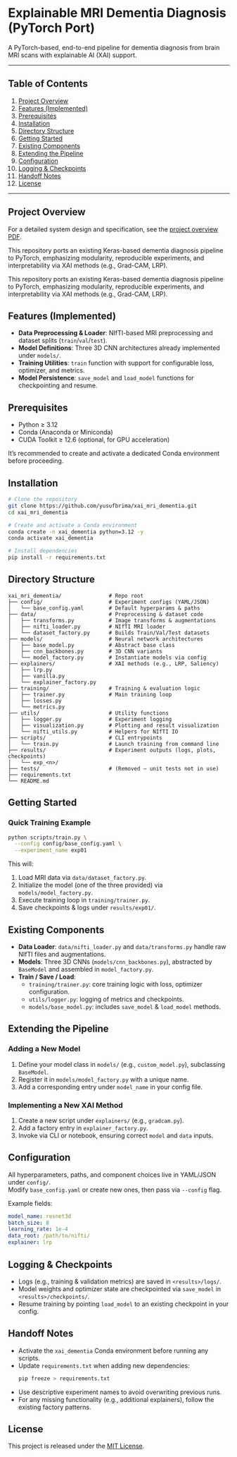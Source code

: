 # Explainable MRI Dementia Diagnosis (PyTorch Port)

A PyTorch-based, end-to-end pipeline for dementia diagnosis from brain MRI scans with explainable AI (XAI) support.

---

## Table of Contents

1. [Project Overview](#project-overview)
2. [Features (Implemented)](#features-implemented)
3. [Prerequisites](#prerequisites)
4. [Installation](#installation)
5. [Directory Structure](#directory-structure)
6. [Getting Started](#getting-started)
7. [Existing Components](#existing-components)
8. [Extending the Pipeline](#extending-the-pipeline)
9. [Configuration](#configuration)
10. [Logging & Checkpoints](#logging--checkpoints)
11. [Handoff Notes](#handoff-notes)
12. [License](#license)

---

## Project Overview

For a detailed system design and specification, see the [project overview PDF](docs/explainable_ai_mri_dementia.pdf).

This repository ports an existing Keras-based dementia diagnosis pipeline to PyTorch, emphasizing modularity, reproducible experiments, and interpretability via XAI methods (e.g., Grad-CAM, LRP).

This repository ports an existing Keras-based dementia diagnosis pipeline to PyTorch, emphasizing modularity, reproducible experiments, and interpretability via XAI methods (e.g., Grad-CAM, LRP).


## Features (Implemented)

- **Data Preprocessing & Loader**: NIfTI-based MRI preprocessing and dataset splits (`train`/`val`/`test`).
- **Model Definitions**: Three 3D CNN architectures already implemented under `models/`.
- **Training Utilities**: `train` function with support for configurable loss, optimizer, and metrics.
- **Model Persistence**: `save_model` and `load_model` functions for checkpointing and resume.


## Prerequisites

- Python ≥ 3.12
- Conda (Anaconda or Miniconda)
- CUDA Toolkit ≥ 12.6 (optional, for GPU acceleration)

It’s recommended to create and activate a dedicated Conda environment before proceeding.


## Installation

```bash
# Clone the repository
git clone https://github.com/yusufbrima/xai_mri_dementia.git
cd xai_mri_dementia

# Create and activate a Conda environment
conda create -n xai_dementia python=3.12 -y
conda activate xai_dementia

# Install dependencies
pip install -r requirements.txt
```


## Directory Structure

```text
xai_mri_dementia/               # Repo root
├── config/                     # Experiment configs (YAML/JSON)
│   └── base_config.yaml        # Default hyperparams & paths
├── data/                       # Preprocessing & dataset code
│   ├── transforms.py           # Image transforms & augmentations
│   ├── nifti_loader.py         # NIfTI MRI loader
│   └── dataset_factory.py      # Builds Train/Val/Test datasets
├── models/                     # Neural network architectures
│   ├── base_model.py           # Abstract base class
│   ├── cnn_backbones.py        # 3D CNN variants
│   └── model_factory.py        # Instantiate models via config
├── explainers/                 # XAI methods (e.g., LRP, Saliency)
│   ├── lrp.py
│   ├── vanilla.py
│   └── explainer_factory.py
├── training/                   # Training & evaluation logic
│   ├── trainer.py              # Main training loop
│   ├── losses.py
│   └── metrics.py
├── utils/                      # Utility functions
│   ├── logger.py               # Experiment logging
│   ├── visualization.py        # Plotting and result visualization
│   └── nifti_utils.py          # Helpers for NIfTI IO
├── scripts/                    # CLI entrypoints
│   └── train.py                # Launch training from command line
├── results/                    # Experiment outputs (logs, plots, checkpoints)
│   └── exp_<n>/
├── tests/                      # (Removed – unit tests not in use)
├── requirements.txt
└── README.md
```  


## Getting Started

### Quick Training Example

```bash
python scripts/train.py \
  --config config/base_config.yaml \
  --experiment_name exp01
```

This will:
1. Load MRI data via `data/dataset_factory.py`.
2. Initialize the model (one of the three provided) via `models/model_factory.py`.
3. Execute training loop in `training/trainer.py`.
4. Save checkpoints & logs under `results/exp01/`.


## Existing Components

- **Data Loader**: `data/nifti_loader.py` and `data/transforms.py` handle raw NIfTI files and augmentations.
- **Models**: Three 3D CNNs (`models/cnn_backbones.py`), abstracted by `BaseModel` and assembled in `model_factory.py`.
- **Train / Save / Load**:
  - `training/trainer.py`: core training logic with loss, optimizer configuration.
  - `utils/logger.py`: logging of metrics and checkpoints.
  - `models/base_model.py`: includes `save_model` & `load_model` methods.


## Extending the Pipeline

### Adding a New Model
1. Define your model class in `models/` (e.g., `custom_model.py`), subclassing `BaseModel`.
2. Register it in `models/model_factory.py` with a unique name.
3. Add a corresponding entry under `model_name` in your config file.

### Implementing a New XAI Method
1. Create a new script under `explainers/` (e.g., `gradcam.py`).
2. Add a factory entry in `explainer_factory.py`.
3. Invoke via CLI or notebook, ensuring correct `model` and `data` inputs.


## Configuration

All hyperparameters, paths, and component choices live in YAML/JSON under `config/`.  
Modify `base_config.yaml` or create new ones, then pass via `--config` flag.

Example fields:
```yaml
model_name: resnet3d
batch_size: 8
learning_rate: 1e-4
data_root: /path/to/nifti/
explainer: lrp
```


## Logging & Checkpoints

- Logs (e.g., training & validation metrics) are saved in `<results>/logs/`.
- Model weights and optimizer state are checkpointed via `save_model` in `<results>/checkpoints/`.
- Resume training by pointing `load_model` to an existing checkpoint in your config.


## Handoff Notes

- Activate the `xai_dementia` Conda environment before running any scripts.
- Update `requirements.txt` when adding new dependencies:
  ```bash
  pip freeze > requirements.txt
  ```
- Use descriptive experiment names to avoid overwriting previous runs.
- For any missing functionality (e.g., additional explainers), follow the existing factory patterns.


## License

This project is released under the [MIT License](LICENSE).